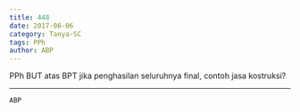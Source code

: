 ```yaml
---
title: 448
date: 2017-06-06
category: Tanya-SC
tags: PPh
author: ABP
---
```


PPh BUT atas BPT jika penghasilan seluruhnya final, contoh jasa kostruksi?

---



`ABP`
